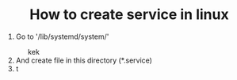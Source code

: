 <h1 align='center'>How to create service in linux</h1>
<ol>
	<li>Go to '/lib/systemd/system/'</li>
	<ul>kek</ul>
	<li>And create file in this directory (*.service)</li>
	<li>t</li>
</ol>
